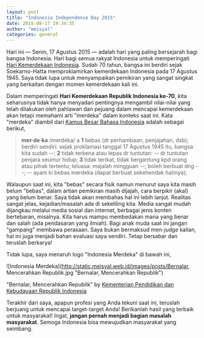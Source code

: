 ```yaml
---
layout: post
title: "Indonesia Independence Day 2015"
date: 2015-08-17 19:34:35
author: "meisyal"
categories: general
---
```


Hari ini — Senin, 17 Agustus 2015 — adalah hari yang paling bersejarah bagi
bangsa Indonesia. Hari bagi semua rakyat Indonesia untuk memperingati
[Hari Kemerdekaan Indonesia][proklamasi]. Sudah 70 tahun, bangsa ini berdiri
sejak Soekarno-Hatta memproklamirkan kemerdekaan Indonesia pada 17 Agustus 1945.
Saya tidak lupa untuk menyampaikan pemikiran yang sangat singkat yang berkaitan
dengan momen kemerdekaan kali ini.

Dalam memperingati **Hari Kemerdekaan Republik Indonesia ke-70**, kita seharusnya
tidak hanya menyadari pentingnya mengambil nilai-nilai yang telah dilakukan oleh
pahlawan dan pejuang dalam mencapai kemerdekaan akan tetapi memahami arti "merdeka"
dalam konteks saat ini. Kata "merdeka" diambil dari [Kamus Besar Bahasa Indonesia][kbbi]
adalah sebagai berikut,

>  **mer·de·ka** /merdéka/ a **1** bebas (dr perhambaan, penjajahan, dsb); berdiri
sendiri: sejak proklamasi tanggal 17 Agustus 1945 itu, bangsa kita sudah --; **2**
tidak terkena atau lepas dr tuntutan: -- dr tuntutan penjara seumur hidup; **3**
tidak terikat, tidak bergantung kpd orang atau pihak tertentu; leluasa: majalah
mingguan --; boleh berbuat dng --; -- ayam ki bebas merdeka (dapat berbuat
sekehendak hatinya);

Walaupun saat ini, kita "bebas" secara fisik namun menurut saya kita masih belum
"bebas", dalam artian pemikiran masih dijajah, cara berpikir (akal) yang belum benar.
Saya tidak akan membahas hal ini lebih lanjut. Realitas sangat jelas,
kejadian/masalah ada di sekeliling kita. Media sangat mudah dijangkau melalui
media sosial dan internet, berbagai jenis konten bertebaran, misalnya. Kita harus
mampu membedakan mana yang benar dan salah (ada pendasaran yang ilmiah). Bagi
anak muda saat ini jangan "gampang" membawa perasaan. Saya bukan bermaksud
men-*judge* kalian, hal ini juga menjadi bahan evaluasi saya sendiri.
Tetap bersabar dan teruslah berkarya!

Tidak lupa, saya menaruh logo "Indonesia Merdeka" di bawah ini,

![Indonesia Merdeka](http://static.meisyal.web.id/images/posts/Bernalar, Mencerahkan Republik.jpg "Bernalar, Mencerahkan Republik")

"Bernalar, Mencerahkan Republik" by [Kementerian Pendidikan dan Kebudayaan Republik Indonesia][kemendikbud]

Terakhir dari saya, apapun profesi yang Anda tekuni saat ini, teruslah berjuang
untuk mencapai target-target Anda! Berikanlah hasil yang terbaik untuk masyarakat!
Ingat, **jangan pernah menjadi bagian masalah masyarakat**.
Semoga Indonesia bisa mewujudkan masyarakat yang seimbang.

[proklamasi]: https://en.wikipedia.org/wiki/Proclamation_of_Indonesian_Independence
[kbbi]: http://badanbahasa.kemdikbud.go.id/kbbi/
[kemendikbud]: http://kemdikbud.go.id/kemdikbud/node/4499
